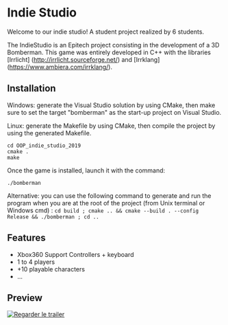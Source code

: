 # Indie Studio

Welcome to our indie studio!
A student project realized by 6 students.

The IndieStudio is an Epitech project consisting in the development of a 3D Bomberman.
This game was entirely developed in C++ with the libraries [Irrlicht] (http://irrlicht.sourceforge.net/) and [Irrklang] (https://www.ambiera.com/irrklang/).

## Installation

Windows: generate the Visual Studio solution by using CMake, then make sure to set the target "bomberman" as the start-up project on Visual Studio.

Linux: generate the Makefile by using CMake, then compile the project by using the generated Makefile.
```
cd OOP_indie_studio_2019
cmake .
make
```

Once the game is installed, launch it with the command:

```
./bomberman
```

Alternative: you can use the following command to generate and run the program when you are at the root of the project (from Unix terminal or Windows cmd) :
`cd build ; cmake .. && cmake --build . --config Release && ./bomberman ; cd ..`

## Features

* Xbox360 Support Controllers + keyboard
* 1 to 4 players
* +10 playable characters
* ...

## Preview

[![Regarder le trailer](https://img.youtube.com/vi/pZIOUnwbs-Y/mqdefault.jpg)](https://youtu.be/pZIOUnwbs-Y)
